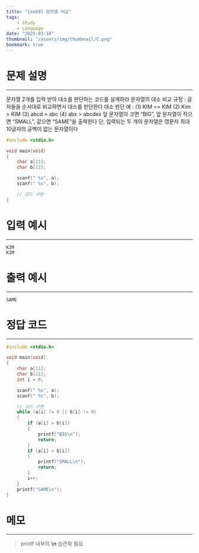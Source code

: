 ```yaml
---
title: "[ex69] 문자열 비교"
tags:
    - Study
    - Language
date: "2025-03-18"
thumbnail: "/assets/img/thumbnail/C.png"
bookmark: true
---
```

# 문제 설명
---
문자열 2개를 입력 받아 대소를 판단하는 코드를 설계하라
문자열의 대소 비교 규정 : 글자들을 순서대로 비교하면서 대소를 판단한다
대소 판단 예 : (1) KIM == KIM (2) Kim > KIM (3) abcd > abc (4) abx > abcdex
앞 문자열이 크면 “BIG”,  앞 문자열이 작으면 “SMALL”, 같으면 “SAME”을 출력한다
단, 입력되는 두 개의 문자열은 영문자 최대 10글자의 공백이 없는 문자열이다

```c
#include <stdio.h>

void main(void)
{
	char a[11];
	char b[11];

	scanf(" %s", a);
	scanf(" %s", b);

	// 코드 구현
}
```

# 입력 예시
---

```
KIM
KIM
```

# 출력 예시
---

```
SAME
```

# 정답 코드
---

```c
#include <stdio.h>

void main(void)
{
	char a[11];
	char b[11];
	int i = 0;

	scanf(" %s", a);
	scanf(" %s", b);

	// 코드 구현
	while (a[i] != 0 || b[i] != 0)
	{
		if (a[i] > b[i])
		{
			printf("BIG\n");
			return;
		}
		if (a[i] < b[i])
		{
			printf("SMALL\n");
			return;
		}
		i++;
	}
	printf("SAME\n");
}
```

# 메모
---
> printf 내부의 **\n** 습관화 필요
